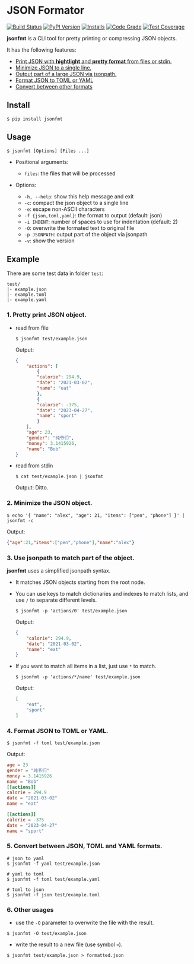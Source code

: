 # JSON Formator

[![Build Status](https://github.com/seamile/jsonfmt/actions/workflows/python-package.yml/badge.svg)](https://github.com/seamile/jsonfmt/actions)
[![PyPI Version](https://img.shields.io/pypi/v/jsonfmt?color=blue&label=Version&logo=python&logoColor=white)](https://pypi.org/project/jsonfmt/)
[![Installs](https://static.pepy.tech/personalized-badge/jsonfmt?period=total&units=international_system&left_color=grey&right_color=blue&left_text=Installs)](https://pepy.tech/project/jsonfmt)
[![Code Grade](https://app.codacy.com/project/badge/Grade/1e12e3cd8c8342bca68db4caf5b6a31d)](https://app.codacy.com/gh/seamile/jsonfmt/dashboard?utm_source=gh&utm_medium=referral&utm_content=&utm_campaign=Badge_grade)
[![Test Coverage](https://app.codacy.com/project/badge/Coverage/1e12e3cd8c8342bca68db4caf5b6a31d)](https://app.codacy.com/gh/seamile/jsonfmt/dashboard?utm_source=gh&utm_medium=referral&utm_content=&utm_campaign=Badge_coverage)

**jsonfmt** is a CLI tool for pretty printing or compressing JSON objects.

It has the following features:

- [Print JSON with **hightlight** and **pretty format** from files or stdin.](#1-pretty-print-json-object)
- [Minimize JSON to a single line.](#2-minimize-the-json-object)
- [Output part of a large JSON via jsonpath.](#3-use-jsonpath-to-match-part-of-the-object)
- [Format JSON to TOML or YAML](#4-format-json-to-toml-or-yaml)
- [Convert between other formats](#5-convert-between-json-toml-and-yaml-formats)


## Install

```shell
$ pip install jsonfmt
```


## Usage

```shell
$ jsonfmt [Options] [Files ...]
```

- Positional arguments:

    - `files`: the files that will be processed

- Options:
  - `-h, --help`: show this help message and exit
  - `-c`: compact the json object to a single line
  - `-e`: escape non-ASCII characters
  - `-f {json,toml,yaml}`: the format to output (default: json)
  - `-i INDENT`: number of spaces to use for indentation (default: 2)
  - `-O`: overwrite the formated text to original file
  - `-p JSONPATH`: output part of the object via jsonpath
  - `-v`: show the version


## Example

There are some test data in folder `test`:
```
test/
|- example.json
|- example.toml
|- example.yaml
```

### 1. Pretty print JSON object.

- read from file

    ```shell
    $ jsonfmt test/example.json
    ```

    Output:
    ```json
    {
        "actions": [
            {
            "calorie": 294.9,
            "date": "2021-03-02",
            "name": "eat"
            },
            {
            "calorie": -375,
            "date": "2023-04-27",
            "name": "sport"
            }
        ],
        "age": 23,
        "gender": "纯爷们",
        "money": 3.1415926,
        "name": "Bob"
    }
    ```

- read from stdin

    ```shell
    $ cat test/example.json | jsonfmt
    ```

    Output: Ditto.

### 2. Minimize the JSON object.

```shell
$ echo '{ "name": "alex", "age": 21, "items": ["pen", "phone"] }' | jsonfmt -c
```

Output:
```json
{"age":21,"items":["pen","phone"],"name":"alex"}
```

### 3. Use jsonpath to match part of the object.

**jsonfmt** uses a simplified jsonpath syntax.

- It matches JSON objects starting from the root node.

- You can use keys to match dictionaries and indexes to match lists, and use `/` to separate different levels.

    ```shell
    $ jsonfmt -p 'actions/0' test/example.json
    ```

    Output:
    ```json
    {
        "calorie": 294.9,
        "date": "2021-03-02",
        "name": "eat"
    }
    ```

- If you want to match all items in a list, just use `*` to match.

    ```shell
    $ jsonfmt -p 'actions/*/name' test/example.json
    ```

    Output:
    ```json
    [
        "eat",
        "sport"
    ]
    ```

### 4. Format JSON to TOML or YAML.

```shell
$ jsonfmt -f toml test/example.json
```

Output:
```toml
age = 23
gender = "纯爷们"
money = 3.1415926
name = "Bob"
[[actions]]
calorie = 294.9
date = "2021-03-02"
name = "eat"

[[actions]]
calorie = -375
date = "2023-04-27"
name = "sport"
```

### 5. Convert between JSON, TOML and YAML formats.

```shell
# json to yaml
$ jsonfmt -f yaml test/example.json

# yaml to toml
$ jsonfmt -f toml test/example.yaml

# toml to json
$ jsonfmt -f json test/example.toml
```

### 6. Other usages

- use the `-O` parameter to overwrite the file with the result.

```shell
$ jsonfmt -O test/example.json
```

- write the result to a new file (use symbol `>`).

```shell
$ jsonfmt test/example.json > formatted.json
```
